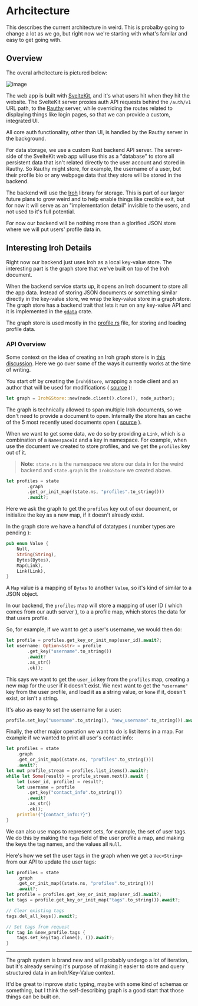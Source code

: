 # Arhcitecture

This describes the current architecture in weird. This is probalby going to change a lot as we go,
but right now we're starting with what's familar and easy to get going with.

## Overview

The overal arhcitecture is pictured below:

![image](https://github.com/commune-os/weird/assets/25393315/94e7f25f-a7a5-4712-b2b5-8dc5c6a151e7)

The web app is built with [SvelteKit](https://kit.svelte.dev/), and it's what users hit when they hit the website. The SvelteKit server proxies
auth API requests behind the `/auth/v1` URL path, to the [Rauthy](https://github.com/sebadob/rauthy) server, while overriding the routes related
to displaying things like login pages, so that we can provide a custom, integrated UI.

All core auth functionality, other than UI, is handled by the Rauthy server in the background.

For data storage, we use a custom Rust backend API server. The server-side of the SvelteKit web app will use this as a "database" to store all
persistent data that isn't related directly to the user account and stored in Rauthy. So Rauthy might store, for example, the username of a user,
but their profile bio or any webpage data that they store will be stored in the backend.

The backend will use the [Iroh](https://iroh.computer/) library for storage. This is part of our larger future plans to grow weird and to help
enable things like credible exit, but for now it will serve as an "implementation detail" invisible to the users, and not used to it's full potential.

For now our backend will be nothing more than a glorified JSON store where we will put users' profile data in.

## Interesting Iroh Details

Right now our backend just uses Iroh as a local key-value store. The interesting part is the
graph store that we've built on top of the Iroh document.

When the backend service starts up, it opens an Iroh document to store all the app data. Instead
of storing JSON documents or something similar directly in the key-value store, we wrap the key-value store
in a graph store. The graph store has a backend trait that lets it run on any key-value API and it is implemented in the [`gdata`](./backend/gdata/) crate.

The graph store is used mostly in the [profile.rs](./backend/src/routes/profile.rs) file, for storing
and loading profile data.

### API Overview

Some context on the idea of creating an Iroh graph store is in [this discussion](https://github.com/commune-os/weird/discussions/32). Here we go over some of the ways it currently works at the time of writing.

You start off by creating the `IrohGStore`, wrapping a node client and an author that will be used for modifications ( [source](https://github.com/commune-os/weird/blob/dc75dd24b217b00c7a943e7c2a185549750cc202/backend/src/main.rs#L88) ):

```rust
let graph = IrohGStore::new(node.client().clone(), node_author);
```

The graph is technically allowed to span multiple Iroh documents, so we don't need to provide a document
to open. Internally the store has an cache of the 5 most recently used documents open ( [source](https://github.com/commune-os/weird/blob/dc75dd24b217b00c7a943e7c2a185549750cc202/backend/gdata/src/lib.rs#L22) ).

When we want to get some data, we do so by providing a `Link`, which is a combination of a `NamespaceId` and a key in namespace. For example, when use the document we created to store profiles, and we get the `profiles` key out of it.

> **Note:** `state.ns` is the namespace we store our data in for the weird backend and `state.graph` is the
> `IrohGStore` we created above.

```rust
let profiles = state
        .graph
        .get_or_init_map((state.ns, "profiles".to_string()))
        .await?;
```

Here we ask the graph to get the `profiles` key out of our document, or initialize the key as a new map, if it doesn't
already exist.

In the graph store we have a handful of datatypes ( number types are pending ):

```rust
pub enum Value {
    Null,
    String(String),
    Bytes(Bytes),
    Map(Link),
    Link(Link),
}
```

A `Map` value is a mapping of `Bytes` to another `Value`, so it's kind of similar to a JSON object.

In our backend, the `profiles` map will store a mapping of user ID ( which comes from our auth server ), to a
a profile map, which stores the data for that users profile.

So, for example, if we want to get a user's username, we would then do:

```rust
let profile = profiles.get_key_or_init_map(user_id).await?;
let username: Option<&str> = profile
        .get_key("username".to_string())
        .await?
        .as_str()
        .ok();
```

This says we want to get the `user_id` key from the `profiles` map, creating a new map for the user if it
doesn't exist. We next want to get the `"username"` key from the user profile, and load it as a string
value, or `None` if it, doesn't exist, or isn't a string.

It's also as easy to set the username for a user:

```rust
profile.set_key("username".to_string(), "new_username".to_string()).await?;
```

Finally, the other major operation we want to do is list items in a map. For example if we wanted to
print all user's contact info:

```rust
let profiles = state
    .graph
    .get_or_init_map((state.ns, "profiles".to_string()))
    .await?;
let mut profile_stream = profiles.list_items().await?;
while let Some(result) = profile_stream.next().await {
    let (user_id, profile) = result?;
    let username = profile
        .get_key("contact_info".to_string())
        .await?
        .as_str()
        .ok();
    println!("{contact_info:?}")
}
```

We can also use maps to represent sets, for example, the set of user tags. We do this by making the `tags`
field of the user profile a map, and making the keys the tag names, and the values all `Null`.

Here's how we set the user tags in the graph when we get a `Vec<String>` from our API to update the user tags:

```rust
let profiles = state
    .graph
    .get_or_init_map((state.ns, "profiles".to_string()))
    .await?;
let profile = profiles.get_key_or_init_map(user_id).await?;
let tags = profile.get_key_or_init_map("tags".to_string()).await?;

// Clear existing tags
tags.del_all_keys().await?;

// Set tags from request
for tag in &new_profile.tags {
    tags.set_key(tag.clone(), ()).await?;
}
```

---

The graph system is brand new and will probably undergo a lot of iteration, but it's already serving it's purpose
of making it easier to store and query structured data in an Iroh/Key-Value context.

It'd be great to improve static typing, maybe with some kind of schemas or something, but I think the
self-describing graph is a good start that those things can be built on.
